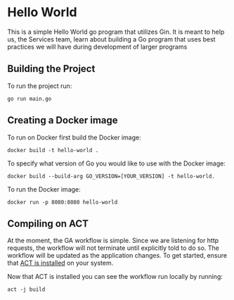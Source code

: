 # Hello World
This is a simple Hello World go program that utilizes Gin. It is meant to help us, the Services team, learn about building a Go program that uses best practices we will have during development of larger programs 

## Building the Project
To run the project run: 

`go run main.go`

## Creating a Docker image 
To run on Docker first build the Docker image: 

`docker build -t hello-world . `

To specify what version of Go you would like to use with the Docker image:

`docker build --build-arg GO_VERSION=[YOUR_VERSION] -t hello-world.`

To run the Docker image: 

`docker run -p 8080:8080 hello-world`
## Compiling on ACT 
At the moment, the GA workflow is simple. Since we are listening for http requests, the workflow will not terminate until explicitly told to do so. The workflow will be updated as the application changes. 
To get started, ensure that [ACT is installed](https://nektosact.com/installation/index.html) on your system.

Now that ACT is installed you can see the workflow run locally by running: 

`act -j build` 